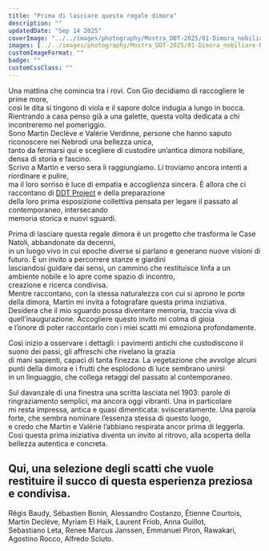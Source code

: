 ```yaml
---
title: "Prima di lasciare questa regale dimora"
description: ""
updatedDate: "Sep 14 2025"
coverImage: "../../images/photography/Mostra_DDT-2025/01-Dimora_nobiliare-Natoli-villa-Mostra-Opening-inaugurazione_collettiva_artistica-DDT_Project-Romei-Mistretta-Messina-arte_comtemporanea-dimora_nobiliare-villa-panorama.JPG"
images: [../../images/photography/Mostra_DDT-2025/01-Dimora_nobiliare-Natoli-villa-Mostra-Opening-inaugurazione_collettiva_artistica-DDT_Project-Romei-Mistretta-Messina-arte_comtemporanea-dimora_nobiliare-villa-panorama.JPG,../../images/photography/Mostra_DDT-2025/02-Mostra-Opening-inaugurazione_collettiva_artistica-DDT_Project-Romei-Mistretta-Messina-arte_comtemporanea-dimora_nobiliare-villa-flyer.JPG,../../images/photography/Mostra_DDT-2025/02-Scorcio-fontana-pietra_antica_arenzaria_scultura-Dimora_nobiliare-Natoli-villa-Mostra-Opening-inaugurazione_collettiva_artistica-DDT_Project-Romei-Mistretta-Messina-arte_comtemporanea-dimora_nobiliare-villa.JPG,../../images/photography/Mostra_DDT-2025/03-Terrazzo-fichidindia-scorcio-Dimora_nobiliare-Natoli-villa-Mostra-Opening-inaugurazione_collettiva_artistica-DDT_Project-Romei-Mistretta-Messina-arte_comtemporanea-villa_antica.JPG,../../images/photography/Mostra_DDT-2025/04-Dimora_nobiliare-Natoli-villa-Mostra-Opening-inaugurazione_collettiva_artistica-DDT_Project-Romei-Mistretta-Messina-arte_comtemporanea-dimora_nobiliare-villa-cane-pietra_antica-arenaria.JPG,../../images/photography/Mostra_DDT-2025/05-Terrazzo-fichidindia-scorcio-Dimora_nobiliare-Natoli-villa-Mostra-Opening-inaugurazione_collettiva_artistica-DDT_Project-Romei-Mistretta-Messina-arte_comtemporanea-villa_antica.JPG,../../images/photography/Mostra_DDT-2025/06-Chiesa_antica-ceramica-maiolica_dipinta-Dimora_nobiliare-Natoli-villa-Mostra-Opening-inaugurazione_collettiva_artistica-DDT_Project-Romei-Mistretta-arte_comtemporanea-villa-artista-fotografie-Martin_Decleve-analogico-restauro.JPG,../../images/photography/Mostra_DDT-2025/07-Chiesa_antica-ceramica-maiolica_dipinta-Dimora_nobiliare-Natoli-villa-Mostra-Opening-inaugurazione_collettiva_artistica-DDT_Project-Romei-Mistretta-Messina-arte_comtemporanea-villa-artista-fotografie-Martin_Decleve-analogico.JPG,../../images/photography/Mostra_DDT-2025/08-Dimora_nobiliare-Natoli-villa-Mostra-Opening-inaugurazione_collettiva_artistica-DDT_Project-Romei-Mistretta-Messina-arte_comtemporanea-villa-fotografie-artista_Laurent_Friob-ritratto.JPG,../../images/photography/Mostra_DDT-2025/09-Dimora_nobiliare-Natoli-villa-Mostra-Opening-inaugurazione_collettiva_artistica-DDT_Project-Romei-Mistretta-Messina-arte_comtemporanea-dimora_nobiliare-villa-panorama.JPG,../../images/photography/Mostra_DDT-2025/09-Dimora_nobiliare-Natoli-villa-Mostra-Opening-inaugurazione_collettiva_artistica-DDT_Project-Romei-Mistretta-arte_comtemporanea-installazione-artista_Alfredo_Sciuto-Il_ritorno_di_Ulisse-barche_carta_rivestimento_stanza_pavimento.JPG,../../images/photography/Mostra_DDT-2025/10-Dimora_nobiliare-Natoli-villa-Mostra-Opening-inaugurazione_collettiva_artistica-DDT_Project-Romei-Mistretta-Messina-arte_comtemporanea-dimora_nobiliare-villa-panorama-opera-fotografie_artistiche.JPG,../../images/photography/Mostra_DDT-2025/11-Dimora_nobiliare-Natoli-villa-Mostra-Opening-inaugurazione_collettiva_artistica-DDT_Project-Romei-Mistretta-arte_comtemporanea-dimora_nobiliare-villa-opera-fotografie_artistiche-vegetazione-terzo_paesaggio-carta_parati_antica.JPG,../../images/photography/Mostra_DDT-2025/12-Dimora_nobiliare-Natoli-villa-Mostra-Opening-inaugurazione_collettiva_artistica-DDT_Project-Romei-Mistretta-Messina-arte_comtemporanea-dimora_nobiliare-villa-panorama-opera-fotografie_artistiche-02.JPG,../../images/photography/Mostra_DDT-2025/12-Dimora_nobiliare-Natoli-villa-Mostra-Opening-inaugurazione_collettiva_artistica-DDT_Project-Romei-Mistretta-Messina-arte_comtemporanea-dimora_nobiliare-villa-panorama-opera-fotografie_artistiche.JPG,../../images/photography/Mostra_DDT-2025/13-Dimora_nobiliare-Natoli-villa-Mostra-Opening-inaugurazione_collettiva_artistica-DDT_Project-Romei-Mistretta-Messina-arte_comtemporanea-dimora_nobiliare-villa-panorama-architettura_interna-visitatori-pavimento_antico-affreschi.JPG,../../images/photography/Mostra_DDT-2025/14-Dimora_nobiliare-Natoli-villa-Mostra-Opening-inaugurazione_collettiva_artistica-DDT_Project-Romei-Mistretta-Messina-arte_comtemporanea-dimora_nobiliare-villa-panorama-opera-Alessandro_Costanzo.JPG,../../images/photography/Mostra_DDT-2025/15-Dimora_nobiliare-Natoli-villa-Mostra-Opening-inaugurazione_collettiva_artistica-DDT_Project-Romei-Mistretta-Messina-arte_comtemporanea-dimora_nobiliare-villa-opera_artistica.JPG,../../images/photography/Mostra_DDT-2025/16-Dimora_nobiliare-Natoli-villa-Mostra-Opening-inaugurazione_collettiva_artistica-DDT_Project-Romei-Mistretta-Messina-arte_comtemporanea-dimora_nobiliare-villa-visitatori.JPG,../../images/photography/Mostra_DDT-2025/17-Dimora_nobiliare-Natoli-villa-Mostra-Opening-inaugurazione_collettiva_artistica-DDT_Project-Romei-Mistretta-Messina-arte_comtemporanea-dimora_nobiliare-villa-visitatori.JPG,../../images/photography/Mostra_DDT-2025/18-Dimora_nobiliare-Natoli-villa-Mostra-Opening-inaugurazione_collettiva_artistica-DDT_Project-Romei-Mistretta-Messina-arte_comtemporanea-dimora_nobiliare-villa-panorama-opera-aristica-Sebastiano_Leta-ceramiche-piatti_materici.JPG,../../images/photography/Mostra_DDT-2025/19-Dimora_nobiliare-Natoli-villa-Mostra-Opening-inaugurazione_collettiva_artistica-DDT_Project-Romei-Mistretta-Messina-arte_comtemporanea-dimora_nobiliare-villa-panorama-opera-fotografie_artistica-ritratto-Sebastien_Bonin.JPG,../../images/photography/Mostra_DDT-2025/20-Dimora_nobiliare-Natoli-villa-Mostra-Opening-inaugurazione_collettiva_artistica-DDT_Project-Romei-Mistretta-Messina-arte_comtemporanea-dimora_nobiliare-villa-opera-artistica-Agostino_Rocco-bambini_dipinti-farfalle.JPG,../../images/photography/Mostra_DDT-2025/21-Dimora_nobiliare-Natoli-villa-Mostra-Opening-inaugurazione_collettiva_artistica-DDT_Project-Romei-Mistretta-Messina-arte_comtemporanea-dimora_nobiliare-villa-opere.JPG,../../images/photography/Mostra_DDT-2025/22-Dimora_nobiliare-Natoli-villa-Mostra-Opening-inaugurazione_collettiva_artistica-DDT_Project-Romei-Mistretta-Messina-arte_comtemporanea-dimora_nobiliare-villa-panorama-opera-Renee_Marcus_Janssen-sculture-pipistrelli.JPG,../../images/photography/Mostra_DDT-2025/23-Dimora_nobiliare-Natoli-villa-Mostra-Opening-inaugurazione_collettiva_artistica-DDT_Project-Romei-Mistretta-Messina-arte_comtemporanea-dimora_nobiliare-villa-panorama-opera_artistica-Sebastiano_Leta.JPG,../../images/photography/Mostra_DDT-2025/24-Dimora_nobiliare-Natoli-villa-Mostra-Opening-inaugurazione_col_artistica-DDT_Project-Romei-Mistretta-Mes-arte_comtemporanea-dimora_nobiliare-villa-panorama-opere-buffet-gourmet-chef-Regis_Baudy-tessere_ceramica_raku-Sebastiano_Leta.JPG,../../images/photography/Mostra_DDT-2025/25-Dimora_nobiliare-Natoli-villa-Mostra-Opening-inaugurazione_artistica-DDT_Project-Romei-Mistretta-arte_comtemporanea-dimora_nobiliare-villa-panorama-opere-buffet-gourmet-chef-Regis_Baudy-tessere_ceramica_raku-Sebastiano_Leta.JPG,../../images/photography/Mostra_DDT-2025/26-Dimora_nobiliare-Natoli-villa-Mostra-Opening-inaugurazione_artistica-DDT_Project-Romei-Mistretta-arte_comtemporanea-dimora_nobiliare-villa-panorama-opere-buffet-gourmet-chef-Regis_Baudy-tessere_ceramica_raku-Sebastiano_Leta.JPG,../../images/photography/Mostra_DDT-2025/27-Dimora_nobiliare-Natoli-villa-Mostra-Opening-inaugurazione_collettiva_artistica-DDT_Project-Romei-Mistretta-Messina-arte_comtemporanea-dimora_nobiliare-villa-panorama-concerto-musicista-Settevoci-sassofono.JPG,../../images/photography/Mostra_DDT-2025/28-Dimora_nobiliare-Natoli-villa-Mostra-Opening-inaugurazione_collettiva_artistica-DDT_Project-Romei-Mistretta-Messina-arte_comtemporanea-dimora_nobiliare-villa-panorama-concerto-musicista-Settevoci-sassofono.JPG,../../images/photography/Mostra_DDT-2025/29-Dimora_nobiliare-Natoli-villa-Mostra-Opening-inaugurazione_collettiva_artistica-DDT_Project-Romei-Mistretta-arte_comtemporanea-dimora_nobiliare-villa-brindisi-Martin_Decleve-vino_bianco-Popup-azienda_agricola_Via_del_gelso_Marsala.JPG,../../images/photography/Mostra_DDT-2025/30-Dimora_nobiliare-Natoli-villa-Mostra-Opening-inaugurazione_collettiva_artistica-DDT_Project-Romei-Mistretta-arte_comtemporanea-dimora_nobiliare-villa-brindisi-Regis_Baudy-vino_bianco-Popup-azienda_agricola_Via_del_gelso_Marsala.JPG,../../images/photography/Mostra_DDT-2025/31-Dimora_nobiliare-Natoli-villa-Mostra-Opening-inaugurazione_collettiva_artistica-DDT_Project-Romei-Mistretta-arte_comtemporanea-dimora_nobiliare-villa-brindisi-Sebastiano_Leta-vino_bianco-Popup-azienda_agricola_Via_del_gelso_Marsala.JPG,../../images/photography/Mostra_DDT-2025/31-Dimora_nobiliare-Natoli-villa-Mostra-Opening-inaugurazione_collettiva_artistica-DDT_Project-Romei-Mistretta-Messina-arte_comtemporanea-dimora_nobiliare-villa-brindisi-vino_bianco-Popup-azienda_agricola_Via_del_gelso_Marsala.JPG,../../images/photography/Mostra_DDT-2025/32-Dimora_nobiliare-Natoli-villa-Mostra-Opening-inaugurazione_collettiva_artistica-DDT_Project-Romei-Mistretta-Messina-arte_comtemporanea-dimora_nobiliare-villa-brindisi-Valerie_Verdinne-vino_bianco.JPG,../../images/photography/Mostra_DDT-2025/33-Dimora_nobiliare-Natoli-villa-Mostra-Opening-inaugurazione_collettiva_artistica-DDT_Project-Romei-Mistretta-Messina-arte_comtemporanea-dimora_nobiliare-villa-performance_musicale-Myriam_El_Haik.JPG,../../images/photography/Mostra_DDT-2025/34--Dimora_nobiliare-Natoli-villa-Mostra-Opening-inaugurazione_collettiva_artistica-DDT_Project-Romei-Mistretta-Messina-arte_comtemporanea-dimora_nobiliare-villa-performance_musicale-Myriam_El_Haik.JPG,../../images/photography/Mostra_DDT-2025/35-Dimora_nobiliare-Natoli-villa-Mostra-Opening-inaugurazione_collettiva_artistica-DDT_Project-Romei-Mistretta-Messina-arte_comtemporanea-dimora_nobiliare-villa-performance_musicale-Myriam_El_Haik.JPG,../../images/photography/Mostra_DDT-2025/36-Dimora_nobiliare-Natoli-villa-Mostra-Opening-inaugurazione_collettiva_artistica-DDT_Project-Romei-Mistretta-Messina-arte_comtemporanea-dimora_nobiliare-villa-performance_musicale-Myriam_El_Haik.JPG,../../images/photography/Mostra_DDT-2025/37-Dimora_nobiliare-Natoli-villa-Mostra-Opening-inaugurazione_collettiva_artistica-DDT_Project-Romei-Mistretta-Messina-arte_comtemporanea-dimora_nobiliare-villa-installazione-Alfredo_Sciuto-Il_ritorno_di_Ulisse.JPG,../../images/photography/Mostra_DDT-2025/38-Dimora_nobiliare-Natoli-villa-Mostra-Opening-inaugurazione_collettiva_artistica-DDT_Project-Romei-Mistretta-Messina-arte_comtemporanea-dimora_nobiliare-villa-installazione-Alfredo_Sciuto-Il_ritorno_di_Ulisse.JPG,../../images/photography/Mostra_DDT-2025/39-Dimora_nobiliare-Natoli-villa-Mostra-Opening-inaugurazione_collettiva_artistica-DDT_Project-Romei-Mistretta-Messina-arte_comtemporanea-dimora_nobiliare-villa-opere-Renee_Marcus_Janssen-pipistelli-sculture.JPG,../../images/photography/Mostra_DDT-2025/40-Dimora_nobiliare-Natoli-villa-Mostra-Opening-inaugurazione_collettiva_artistica-DDT_Project-Romei-Mistretta-Messina-arte_comtemporanea-dimora_nobiliare-villa-DDT_PROJECT-neon-Riccardo_Gueci.JPG]
customImageFormat: ""
badge: ""
customCssClass: ""
---
```


Una mattina che comincia tra i rovi. Con Gio decidiamo di raccogliere le prime more,  
così le dita si tingono di viola e il sapore dolce indugia a lungo in bocca.  
Rientrando a casa penso già a una galette, questa volta dedicata a chi incontreremo nel pomeriggio.  
Sono Martin Declève e Valérie Verdinne, persone che hanno saputo riconoscere nei Nebrodi una bellezza unica,  
tanto da fermarsi qui e scegliere di custodire un’antica dimora nobiliare, densa di storia e fascino.  
Scrivo a Martin e verso sera li raggiungiamo. Li troviamo ancora intenti a riordinare e pulire,  
ma il loro sorriso è luce di empatia e accoglienza sincera. È allora che ci raccontano di
<a href="https://www.instagram.com/d.d.t._project/" target="_blank">DDT Project</a> e della preparazione  
della loro prima esposizione collettiva pensata per legare il passato al contemporaneo, intersecando  
memoria storica e nuovi sguardi.  

Prima di lasciare questa regale dimora è un progetto che trasforma le Case Natoli, abbandonate da decenni,  
in un luogo vivo in cui epoche diverse si parlano e generano nuove visioni di futuro. È un invito a percorrere stanze e giardini  
lasciandosi guidare dai sensi, un cammino che restituisce linfa a un ambiente nobile e lo apre come spazio di incontro,  
creazione e ricerca condivisa.  
Mentre raccontano, con la stessa naturalezza con cui si aprono le porte della dimora, Martin mi invita a fotografare questa prima iniziativa.  
Desidera che il mio sguardo possa diventare memoria, traccia viva di quell’inaugurazione. Accogliere questo invito mi colma di gioia  
e l’onore di poter raccontarlo con i miei scatti mi emoziona profondamente.  

Così inizio a osservare i dettagli: i pavimenti antichi che custodiscono il suono dei passi, gli affreschi che rivelano la grazia  
di mani sapienti, capaci di tanta finezza. La vegetazione che avvolge alcuni punti della dimora e i frutti che esplodono di luce sembrano unirsi  
in un linguaggio, che collega retaggi del passato al contemporaneo.

Sul davanzale di una finestra una scritta lasciata nel 1903: parole di ringraziamento semplici, ma ancora oggi vibranti. Una in particolare  
mi resta impressa, antica e quasi dimenticata: svisceratamente. Una parola forte, che sembra nominare l’essenza stessa di questo luogo,  
e credo che Martin e Valérie l’abbiano respirata ancor prima di leggerla.  
Così questa prima iniziativa diventa un invito al ritrovo, alla scoperta della bellezza autentica e concreta. 

Qui, una selezione degli scatti che vuole restituire il succo di questa esperienza preziosa e condivisa.
-
Régis Baudy, Sébastien Bonin, Alessandro Costanzo, Étienne Courtois, Martin Declève, Myriam El Haïk, Laurent Friob, Anna Guillot,  
Sebastiano Leta, Renee Marcus Janssen, Emmanuel Piron, Rawakari, Agostino Rocco, Alfredo Sciuto.
